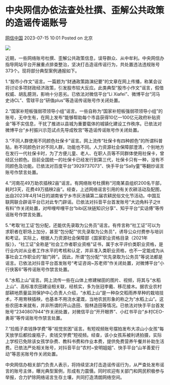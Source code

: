 # 中央网信办依法查处杜撰、歪解公共政策的造谣传谣账号

[网信中国](https://mp.weixin.qq.com/s/oh3stbYqwHZSeU93leN37Q) 2023-07-15 10:01 Posted on 北京

![](/assets/cac.avif)

近期，一些网络账号杜撰、歪解公共政策信息，误导群众、从中牟利。中央网信办指导网站平台开展重点排查整治，坚决打击造谣传谣行为，共处置违法违规账号373个。现将部分典型案例通报如下。

1.“股市小作文”谣言。一篇题为“财通政策路演纪要”的文章在网上传播，称某会议将讨论多项财政经济政策，引发股市较大反应。此类典型“股市小作文”谣言，假借权威、胡乱臆测，影响十分恶劣。已依法对微信平台“Li Xiafei”、微博平台“河马史诗CL”、雪球平台“研值plus”等造谣传谣账号作关闭处置。

2.“国家补短板强弱项领导小组”谣言。一些自称为“国家补短板强弱项领导小组”的账号，无中生有，在网上发布“能够帮助每个市县获得10亿—100亿元政府补贴资金”等不实信息，干扰了推进以县城为重要载体的城镇化建设工作秩序。已依法对微博平台“乡村振兴示范试点先导成牧宫”等造谣传谣账号作关闭处置。

3.“不同人群使用不同颜色社保卡”谣言。网上流传“社保卡有四种颜色”的所谓科普贴，称不同颜色针对不同人群，功能也不同。人力资源社会保障部澄清，个别地方在发行一代社保卡时，为了方便儿童、老人、在职人员等不同群体使用社保卡，曾经区分颜色。目前全国统一的社保卡已经发行到第三代，社保卡只有一种，没有不同颜色及功能。已依法对百度平台“3929737073”、快手平台“Sally童”等翻炒谣言账号作禁言处置。

4.“河南花49万助农插秧2亩”谣言。有网络账号杜撰称“河南某县组织200名干部，耗时3天，花费49万插秧2亩”。经查，上述网络谣言引用的有关农耕活动及配图，出自2023年4月14日的湖南省宁乡市灰汤镇第二届农耕民俗文化节活动。中国互联网联合辟谣平台已对此专门辟谣。已依法对抖音平台首发账号“大边角料子之tt有料”作关闭处置，对哔哩哔哩平台“bibi区块链知识分享”、知乎平台“实话傅”等传谣账号作禁言处置。

5.“考取‘社工证’包分配，还能优先录取为公务员”谣言。有传言称“社工证”可以为求职者在职场上加分，甚至“包分配”“优先录取为公务员”，诱导公众付费参与培训和考证。实际上，根据人力资源社会保障部《国家职业资格目录（2021年版）》，“社工证”全称是“社会工作者职业资格”证书，属于水平评价类职业资格，是行业内对从业者工作水平的考核和认定，并非准入类职业资格，也不一定能成为从事社会工作职业的“敲门砖”。因此，所谓“包分配”“优先录取为公务员”等说法都是谣言。已依法对抖音平台首发账号“考证咨询~苏老师”作关闭处置，对微博平台“小行侠客6”等传谣账号作禁言处置。

6.“水稻上山”谣言。网上流传一些在山体上修建梯田的图片、视频，将其与“水稻上山”、高标准农田建设相关联，经核实，多为张冠李戴、移花接木。据农业农村部耕地质量监测保护中心负责人介绍，“水稻上山”是一种杂交稻雨养旱种的栽培技术，不用育秧插秧，也基本不用浇水灌溉，当地农民形象的称之为“水稻上山”。这些农田本来就有，并非所谓的开山造田、毁林造田等情况。已依法对快手平台首发账号“2340807944”作关闭处置，对微信平台“开开眼界”、小红书平台“乡村CEO-勇哥”等传谣账号作禁言处置。

7.“捡瓶子卖钱挣学费”等“视觉贫困”谣言。有短视频账号摆拍发布大凉山小女孩“每天放学后都捡废瓶子，卖钱交学费”短视频。经查，该小女孩系被利诱拍摄，实际上学校已免除该女孩学杂费、教科书费和作业本费，提供免费营养午餐并补助生活费。已依法严处相关账号，对抖音平台“农村~安明姐姐”、快手平台“山羊善爱行动”等恶劣账号作关闭处置。

中央网信办相关部门负责人表示，将持续坚决打击造谣传谣行为，从严查处发布谣言的账号主体，曝光典型案例，形成有力震慑。同时欢迎有关部门和网民积极参与举报，合力铲除网络谣言生存土壤，共同打造清朗网络空间。